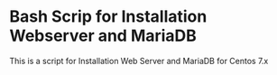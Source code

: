 # Bash Scrip for Installation Webserver and MariaDB
This is a script for Installation Web Server and MariaDB for Centos 7.x
